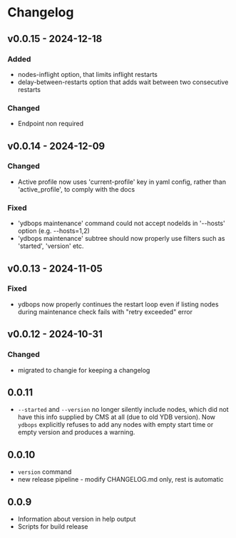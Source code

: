 # Changelog


## v0.0.15 - 2024-12-18
### Added
* nodes-inflight option, that limits inflight restarts
* delay-between-restarts option that adds wait between two consecutive restarts
### Changed
* Endpoint non required

## v0.0.14 - 2024-12-09
### Changed
* Active profile now uses 'current-profile' key in yaml config, rather than 'active_profile', to comply with the docs
### Fixed
* 'ydbops maintenance' command could not accept nodeIds in '--hosts' option (e.g. --hosts=1,2)
* 'ydbops maintenance' subtree should now properly use filters such as 'started', 'version' etc.

## v0.0.13 - 2024-11-05
### Fixed
* ydbops now properly continues the restart loop even if listing nodes during maintenance check fails with "retry exceeded" error

## v0.0.12 - 2024-10-31
### Changed
* migrated to changie for keeping a changelog

## 0.0.11
+ `--started` and `--version` no longer silently include nodes, which did not have this info supplied by CMS at all (due to old YDB version). 
  Now `ydbops` explicitly refuses to add any nodes with empty start time or empty version and produces a warning.

## 0.0.10
+ `version` command
+ new release pipeline - modify CHANGELOG.md only, rest is automatic

## 0.0.9
+ Information about version in help output
+ Scripts for build release
